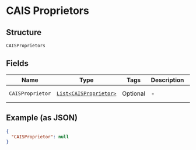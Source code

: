 
# CAIS Proprietors

## Structure

`CAISProprietors`

## Fields

| Name | Type | Tags | Description | Getter | Setter |
|  --- | --- | --- | --- | --- | --- |
| `CAISProprietor` | [`List<CAISProprietor>`](../../doc/models/cais-proprietor.md) | Optional | - | List<CAISProprietor> getCAISProprietor() | setCAISProprietor(List<CAISProprietor> cAISProprietor) |

## Example (as JSON)

```json
{
  "CAISProprietor": null
}
```

